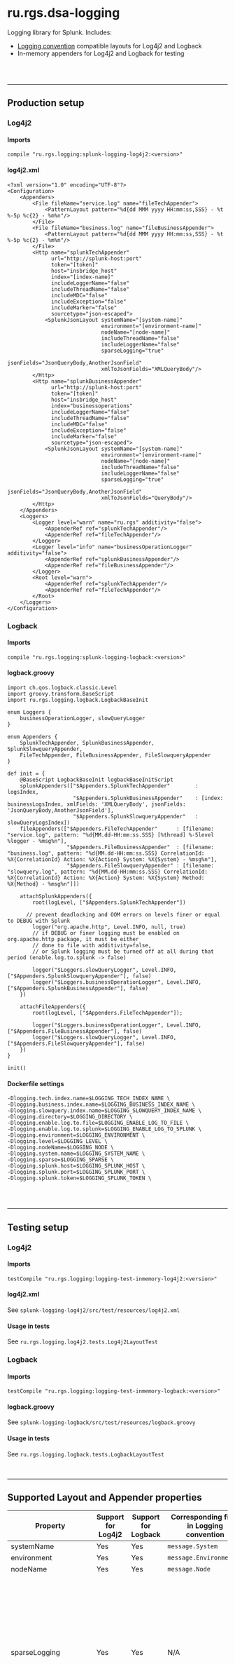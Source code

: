 # ru.rgs.dsa-logging
Logging library for Splunk. Includes:
- [Logging convention](http://confluence.rgs.ru:8080/display/Microservices/Logging+Convention) compatible layouts for Log4j2 and Logback
- In-memory appenders for Log4j2 and Logback for testing 

<br/><br/>


---
## Production setup
### Log4j2
#### Imports
```
compile "ru.rgs.logging:splunk-logging-log4j2:<version>"
```
#### log4j2.xml
```
<?xml version="1.0" encoding="UTF-8"?>
<Configuration>
    <Appenders>
        <File fileName="service.log" name="fileTechAppender">
            <PatternLayout pattern="%d{dd MMM yyyy HH:mm:ss,SSS} - %t %-5p %c{2} - %m%n"/>
        </File>
        <File fileName="business.log" name="fileBusinessAppender">
            <PatternLayout pattern="%d{dd MMM yyyy HH:mm:ss,SSS} - %t %-5p %c{2} - %m%n"/>
        </File>
        <Http name="splunkTechAppender"
              url="http://splunk-host:port"
              token="[token]"
              host="insbridge_host"
              index="[index-name]"
              includeLoggerName="false"
              includeThreadName="false"
              includeMDC="false"
              includeException="false"
              includeMarker="false"
              sourcetype="json-escaped">
            <SplunkJsonLayout systemName="[system-name]"
                              environment="[environment-name]"
                              nodeName="[node-name]"
                              includeThreadName="false"
                              includeLoggerName="false"
                              sparseLogging="true"
                              jsonFields="JsonQueryBody,AnotherJsonField"
                              xmlToJsonFields="XMLQueryBody"/>
        </Http>
        <Http name="splunkBusinessAppender"
              url="http://splunk-host:port"
              token="[token]"
              host="insbridge_host"
              index="businessoperations"
              includeLoggerName="false"
              includeThreadName="false"
              includeMDC="false"
              includeException="false"
              includeMarker="false"
              sourcetype="json-escaped">
            <SplunkJsonLayout systemName="[system-name]"
                              environment="[environment-name]"
                              nodeName="[node-name]"
                              includeThreadName="false"
                              includeLoggerName="false"
                              sparseLogging="true"
                              jsonFields="JsonQueryBody,AnotherJsonField"
                              xmlToJsonFields="QueryBody"/>
        </Http>
    </Appenders>
    <Loggers>
        <Logger level="warn" name="ru.rgs" additivity="false">
            <AppenderRef ref="splunkTechAppender"/>
            <AppenderRef ref="fileTechAppender"/>
        </Logger>
        <Logger level="info" name="businessOperationLogger" additivity="false">
            <AppenderRef ref="splunkBusinessAppender"/>
            <AppenderRef ref="fileBusinessAppender"/>
        </Logger>
        <Root level="warn">
            <AppenderRef ref="splunkTechAppender"/>
            <AppenderRef ref="fileTechAppender"/>
        </Root>
    </Loggers>
</Configuration>
```
   
### Logback
#### Imports
```
compile "ru.rgs.logging:splunk-logging-logback:<version>"
```
#### logback.groovy

```
import ch.qos.logback.classic.Level
import groovy.transform.BaseScript
import ru.rgs.logging.logback.LogbackBaseInit

enum Loggers {
    businessOperationLogger, slowQueryLogger
}

enum Appenders {
    SplunkTechAppender, SplunkBusinessAppender, SplunkSlowqueryAppender,
    FileTechAppender, FileBusinessAppender, FileSlowqueryAppender
}

def init = {
    @BaseScript LogbackBaseInit logbackBaseInitScript
    splunkAppenders(["$Appenders.SplunkTechAppender"        : logsIndex,
                     "$Appenders.SplunkBusinessAppender"    : [index: businessLogsIndex, xmlFields: 'XMLQueryBody', jsonFields: 'JsonQueryBody,AnotherJsonField'],
                     "$Appenders.SplunkSlowqueryAppender"   : slowQueryLogsIndex])
    fileAppenders(["$Appenders.FileTechAppender"      : [filename: "service.log", pattern: "%d{MM.dd-HH:mm:ss.SSS} [%thread] %-5level %logger - %msg%n"],
                   "$Appenders.FileBusinessAppender"  : [filename: "business.log", pattern: "%d{MM.dd-HH:mm:ss.SSS} CorrelationId: %X{CorrelationId} Action: %X{Action} System: %X{System} - %msg%n"],
                   "$Appenders.FileSlowqueryAppender" : [filename: "slowquery.log", pattern: "%d{MM.dd-HH:mm:ss.SSS} CorrelationId: %X{CorrelationId} Action: %X{Action} System: %X{System} Method: %X{Method} - %msg%n"]])

    attachSplunkAppenders({
        root(logLevel, ["$Appenders.SplunkTechAppender"])

      // prevent deadlocking and OOM errors on levels finer or equal to DEBUG with Splunk
        logger("org.apache.http", Level.INFO, null, true)
        // if DEBUG or finer logging must be enabled on org.apache.http package, it must be either
        // done to file with additivity=false,
        // or Splunk logging must be turned off at all during that period (enable.log.to.splunk -> false)

        logger("$Loggers.slowQueryLogger", Level.INFO, ["$Appenders.SplunkSlowqueryAppender"], false)
        logger("$Loggers.businessOperationLogger", Level.INFO, ["$Appenders.SplunkBusinessAppender"], false)
    })

    attachFileAppenders({
        root(logLevel, ["$Appenders.FileTechAppender"]);

        logger("$Loggers.businessOperationLogger", Level.INFO, ["$Appenders.FileBusinessAppender"], false)
        logger("$Loggers.slowQueryLogger", Level.INFO, ["$Appenders.FileSlowqueryAppender"], false)
    })
}

init()

```
#### Dockerfile settings
```
-Dlogging.tech.index.name=$LOGGING_TECH_INDEX_NAME \
-Dlogging.business.index.name=$LOGGING_BUSINESS_INDEX_NAME \
-Dlogging.slowquery.index.name=$LOGGING_SLOWQUERY_INDEX_NAME \
-Dlogging.directory=$LOGGING_DIRECTORY \
-Dlogging.enable.log.to.file=$LOGGING_ENABLE_LOG_TO_FILE \
-Dlogging.enable.log.to.splunk=$LOGGING_ENABLE_LOG_TO_SPLUNK \
-Dlogging.environment=$LOGGING_ENVIRONMENT \
-Dlogging.level=$LOGGING_LEVEL \
-Dlogging.nodeName=$LOGGING_NODE \
-Dlogging.system.name=$LOGGING_SYSTEM_NAME \
-Dlogging.sparse=$LOGGING_SPARSE \
-Dlogging.splunk.host=$LOGGING_SPLUNK_HOST \
-Dlogging.splunk.port=$LOGGING_SPLUNK_PORT \
-Dlogging.splunk.token=$LOGGING_SPLUNK_TOKEN \
``` 
<br/><br/>


---

## Testing setup
### Log4j2 
#### Imports
```
testCompile "ru.rgs.logging:logging-test-inmemory-log4j2:<version>"
```
#### log4j2.xml
See `splunk-logging-log4j2/src/test/resources/log4j2.xml`
#### Usage in tests
See `ru.rgs.logging.log4j2.tests.Log4j2LayoutTest`

### Logback
#### Imports
```
testCompile "ru.rgs.logging:logging-test-inmemory-logback:<version>"
```
#### logback.groovy
See `splunk-logging-logback/src/test/resources/logback.groovy`
#### Usage in tests
See `ru.rgs.logging.logback.tests.LogbackLayoutTest`  
<br/><br/>


---

## Supported Layout and Appender properties
| Property | Support for Log4j2 | Support for Logback | Corresponding field in Logging convention| Format | Note |
|------------|------------------------|------------------------------|------------------------------------------|---------|------|
| systemName  | Yes  | Yes | `message.System` | string | |
| environment  | Yes  | Yes | `message.Environment` | string | |
| nodeName  | Yes  | Yes | `message.Node` | string | |
| sparseLogging  | Yes  | Yes | N/A | boolean | Option for reducing the logged events size. Turning the sparse logging on by setting this option to `true` means that all non-retained fields are deleted from MDC when the event is logged. Also, `message.ext.Thread` and `message.ext.Logger` will never be logged.  Defaults to `true` |
| retainedMDCFields  | Yes  | Yes | N/A | comma-separated strings | Use with `sparseLogging`. CORRELATION_ID and ACTION_ID are always retained |
| standardMessageFields  | Yes  | Yes | N/A | comma-separated strings | List of additional fields to be stored at the root level (all other fields will end up in `ext` block). All top-level fields described in the Logging convention are always included |
| xmlToJsonFields  | Yes  | Yes | N/A | comma-separated strings | List of fields to be treated as xml strings and converted to json subtrees of the event. Defaults to an empty list for lo4j2 implementation and contains 'xmlField' value for logback implementation |
| jsonFields  | Yes  | Yes | N/A | comma-separated strings | List of fields to be converted to json subtrees of the event. Defaults to an empty list for lo4j2 implementation and contains 'jsonField' value for logback implementation| includeThreadName  | Yes  | Always `true` | `message.ext.Thread` | boolean | Controls whether to include the thread name in the event. Defaults to `true`, ignored when sparse logging in on. |
| includeLoggerName  | Yes  | Always `true`  | `message.ext.Logger` | boolean | Controls whether to include the logger name in the event. Defaults to `true`, ignored when sparse logging in on. |
| includeMDC  | Yes  | Yes | `message.ext.*` | boolean | Controls whether to include the thread name in the event. Defaults to `true` |
| includeMessage  | Yes  | Yes | `message.Message` | boolean | Controls whether to include the message text in the event. Defaults to `true` |
| includeException  | Yes  | Yes| `message.ext.Exception` | boolean | Controls whether to include the exception in the event. Defaults to `true` |